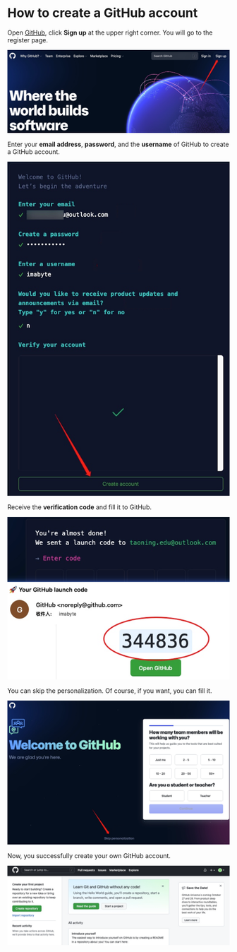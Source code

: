 # How to create a GitHub account

Open [GitHub](https://github.com), click **Sign up** at the upper right corner. You will go to the register page.

![](https://raw.githubusercontent.com/ByteLegend/game-data/master/JavaIsland/docs/star-bytelegend/register-github-account/sign-up-gh.png)

Enter your **email address**, **password**, and the **username** of GitHub to create a GitHub account.

![](https://raw.githubusercontent.com/ByteLegend/game-data/master/JavaIsland/docs/star-bytelegend/register-github-account/type-info.png)

Receive the **verification code** and fill it to GitHub.

![](https://raw.githubusercontent.com/ByteLegend/game-data/master/JavaIsland/docs/star-bytelegend/register-github-account/email.png)

You can skip the personalization. Of course, if you want, you can fill it.

![](https://raw.githubusercontent.com/ByteLegend/game-data/master/JavaIsland/docs/star-bytelegend/register-github-account/skip-personalization.png)

Now, you successfully create your own GitHub account.

![](https://raw.githubusercontent.com/ByteLegend/game-data/master/JavaIsland/docs/star-bytelegend/register-github-account/ok.png)
